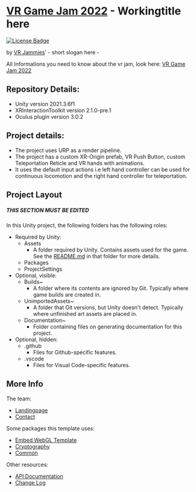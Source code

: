 # [VR Game Jam 2022](https://itch.io/jam/vrjam2022) - Workingtitle here
 
[![License Badge](https://img.shields.io/github/license/ItsHarfer/VR-Game-Jam-2022)](./LICENSE.md)

by
[VR Jammies](https://www.google.com/)' - short slogan here -

All Informations you need to know about the vr jam, look here: [VR Game Jam 2022](https://itch.io/jam/vrjam2022)



## Repository Details:

- Unity version 2021.3.6f1
- XRInteractionToolkit version 2.1.0-pre.1
- Oculus plugin version 3.0.2

## Project details:
- The project uses URP as a render pipeline.
- The project has a custom XR-Origin prefab, VR Push Button, custom Teleportation Reticle and VR hands with animations.
- It uses the default input actions i.e left hand controller can be used for continuous locomotion and the right hand controller for teleportation.




## Project Layout
##### THIS SECTION MUST BE EDITED

In this Unity project, the following folders has the following roles:

- Required by Unity:
    - Assets
        - A folder required by Unity.  Contains assets used for the game.  See the [README.md](/Assets/README.md) in that folder for more details.
    - Packages
    - ProjectSettings
- Optional, visible:
    - Builds~
        - A folder where its contents are ignored by Git.  Typically where game builds are created in.
    - UnimportedAssets~
        - A folder that Git versions, but Unity doesn't detect.  Typically where unfinished art assets are placed in.
    - Documentation~
        - Folder containing files on generating documentation for this project.
- Optional, hidden:
    - .github
        - Files for Github-specific features.
    - .vscode
        - Files for Visual Code-specific features.

## More Info

The team:
- [Landingpage](https://google.com)
- [Contact](https://google.com/contact)

Some packages this template uses:

- [Embed WebGL Template](https://openupm.com/packages/com.omiyagames.embedwebgltemplate/)
- [Cryptography](https://openupm.com/packages/com.omiyagames.cryptography/)
- [Common](https://openupm.com/packages/com.omiyagames.common/)

Other resources:

- [API Documentation](https://google.com)
- [Change Log](https://google.com)

